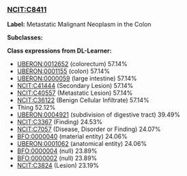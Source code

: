 
### [NCIT:C8411](http://purl.obolibrary.org/obo/NCIT_C8411)
**Label:** Metastatic Malignant Neoplasm in the Colon

**Subclasses:** 

**Class expressions from DL-Learner:**

- [UBERON:0012652](http://purl.obolibrary.org/obo/UBERON_0012652) (colorectum) 57.14%
- [UBERON:0001155](http://purl.obolibrary.org/obo/UBERON_0001155) (colon) 57.14%
- [UBERON:0000059](http://purl.obolibrary.org/obo/UBERON_0000059) (large intestine) 57.14%
- [NCIT:C41444](http://purl.obolibrary.org/obo/NCIT_C41444) (Secondary Lesion) 57.14%
- [NCIT:C40557](http://purl.obolibrary.org/obo/NCIT_C40557) (Metastatic Lesion) 57.14%
- [NCIT:C36122](http://purl.obolibrary.org/obo/NCIT_C36122) (Benign Cellular Infiltrate) 57.14%
- Thing 52.12%
- [UBERON:0004921](http://purl.obolibrary.org/obo/UBERON_0004921) (subdivision of digestive tract) 39.49%
- [NCIT:C3367](http://purl.obolibrary.org/obo/NCIT_C3367) (Finding) 24.53%
- [NCIT:C7057](http://purl.obolibrary.org/obo/NCIT_C7057) (Disease, Disorder or Finding) 24.07%
- [BFO:0000040](http://purl.obolibrary.org/obo/BFO_0000040) (material entity) 24.06%
- [UBERON:0001062](http://purl.obolibrary.org/obo/UBERON_0001062) (anatomical entity) 24.06%
- [BFO:0000004](http://purl.obolibrary.org/obo/BFO_0000004) (null) 23.89%
- [BFO:0000002](http://purl.obolibrary.org/obo/BFO_0000002) (null) 23.89%
- [NCIT:C3824](http://purl.obolibrary.org/obo/NCIT_C3824) (Lesion) 23.19%


